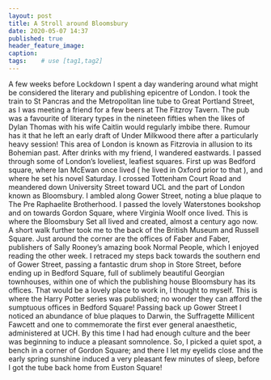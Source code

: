 ```yaml
---
layout: post
title: A Stroll around Bloomsbury
date: 2020-05-07 14:37
published: true
header_feature_image:
caption:
tags:    # use [tag1,tag2]
---
```

A few weeks before Lockdown I spent a day wandering around what might be considered the literary and publishing epicentre of London. I took the train to St Pancras and the Metropolitan line tube to Great Portland Street, as I was meeting a friend for a few beers at The Fitzroy Tavern. The pub was a favourite of literary types in the nineteen fifties when the likes of Dylan Thomas with his wife Caitlin would regularly imbibe there. Rumour has it that he left an early draft of Under Milkwood  there after a particularly heavy session! This area of London is known as Fitzrovia in allusion to its Bohemian past.
After drinks with my friend, I wandered eastwards. I passed through some of London’s loveliest, leafiest squares. First up was Bedford square, where Ian McEwan once lived ( he lived in Oxford prior to that ), and where he set his novel Saturday.
I crossed Tottenham Court Road and meandered down University Street toward UCL and the part of London known as Bloomsbury. I ambled along Gower Street, noting a blue plaque to The Pre Raphaelite Brotherhood. I passed the lovely Waterstones bookshop and on towards Gordon Square, where Virginia Woolf once lived.
This is where the Bloomsbury Set all lived and created, almost a century ago now.
A short walk further took me to the back of the British Museum and Russell Square. Just around the corner are the offices of Faber and Faber, publishers of Sally Rooney’s amazing book Normal People, which I enjoyed reading the other week. I retraced my steps back towards the southern end of Gower Street, passing a fantastic drum shop in Store Street, before ending up in Bedford Square, full of sublimely beautiful Georgian townhouses, within one of which the publishing house Bloomsbury has its offices.
That would be a lovely place to work in, I thought to myself. This is where the Harry Potter series was published; no wonder they can afford the sumptuous offices in Bedford Square!
Passing back up Gower Street I noticed an abundance of blue plaques to Darwin, the Suffragette Millicent Fawcett and one to commemorate the first ever general anaesthetic, administered at UCH.
By this time I had had enough culture and the beer was beginning to induce a pleasant somnolence. So, I picked a quiet spot, a bench  in a corner of Gordon Square; and there I let my eyelids close and the  early spring sunshine induced a very pleasant few minutes of sleep, before I got the tube back home from Euston Square!
